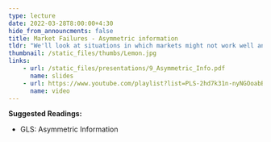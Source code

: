 ```yaml
---
type: lecture
date: 2022-03-28T8:00:00+4:30
hide_from_announcments: false
title: Market Failures - Asymmetric information
tldr: "We'll look at situations in which markets might not work well and how problems arise when information is not equally shared by all potential parties in a transaction. This includes adverse selection, moral hazard, signaling, etc."
thumbnail: /static_files/thumbs/Lemon.jpg
links: 
    - url: /static_files/presentations/9_Asymmetric_Info.pdf
      name: slides
    - url: https://www.youtube.com/playlist?list=PLS-2hd7k31n-nyNGOoabB71TygsfpJKgf
      name: video
---
```

**Suggested Readings:**
- GLS: Asymmetric Information 


